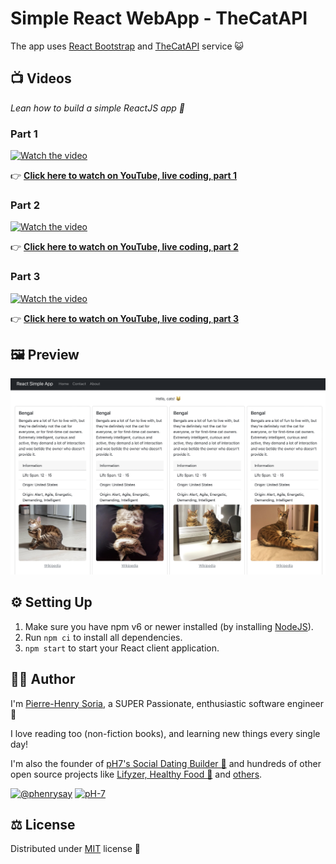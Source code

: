 # Simple React WebApp - TheCatAPI

The app uses [React Bootstrap](https://github.com/react-bootstrap/react-bootstrap) and [TheCatAPI](https://thecatapi.com) service 😺


## 📺 Videos

*Lean how to build a simple ReactJS app 🚀*

### Part 1

[![Watch the video][video1-thumbnail]](https://www.youtube.com/watch?v=kUR3XAFR3K0)

👉 **[Click here to watch on YouTube, live coding, part 1](https://www.youtube.com/watch?v=kUR3XAFR3K0)**


### Part 2

[![Watch the video][video2-thumbnail]](https://www.youtube.com/watch?v=d0IHEn5GeGU)

👉 **[Click here to watch on YouTube, live coding, part 2](https://www.youtube.com/watch?v=d0IHEn5GeGU)**


### Part 3

[![Watch the video][video2-thumbnail]](https://www.youtube.com/watch?v=e4Z5AhreKTc)

👉 **[Click here to watch on YouTube, live coding, part 3](https://www.youtube.com/watch?v=e4Z5AhreKTc)**


## 🖼 Preview

![Cat API WebApp project - Homepage example](homepage-cat-api-webapp-example.png)


## ⚙️ Setting Up

1. Make sure you have npm v6 or newer installed (by installing [NodeJS](https://nodejs.org/en/download)).
2. Run `npm ci` to install all dependencies.
3. `npm start` to start your React client application.


## 🧑‍🎨 Author

I'm [Pierre-Henry Soria](https://ph7.me), a SUPER Passionate, enthusiastic software engineer 🤖

I love reading too (non-fiction books), and learning new things every single day!

I'm also the founder of [pH7's Social Dating Builder 🚀](https://github.com/pH7Software/pH7-Social-Dating-CMS) and hundreds of other open source projects like [Lifyzer, Healthy Food 🍍](https://github.com/Lifyzer) and [others](https://github.com/pH-7?tab=repositories).

[![@phenrysay](https://img.shields.io/badge/Twitter-1DA1F2?style=for-the-badge&logo=twitter&logoColor=white)](https://twitter.com/phenrysay "Follow Me on Twitter") [![pH-7](https://img.shields.io/badge/GitHub-100000?style=for-the-badge&logo=github&logoColor=white)](https://github.com/pH-7 "Follow Me on GitHub")


## ⚖️ License

Distributed under [MIT](https://opensource.org/licenses/MIT) license 🎉


<!-- GitHub's Markdown reference links -->
[video1-thumbnail]: https://i1.ytimg.com/vi/kUR3XAFR3K0/maxresdefault.jpg
[video2-thumbnail]: https://i1.ytimg.com/vi/d0IHEn5GeGU/maxresdefault.jpg

